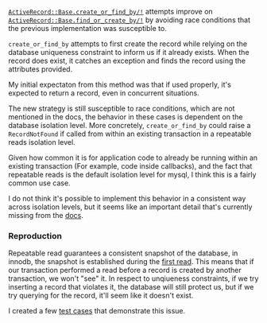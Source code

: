 [`ActiveRecord::Base.create_or_find_by/!`](https://apidock.com/rails/v6.0.0/ActiveRecord/Relation/create_or_find_by) attempts improve on [`ActiveRecord::Base.find_or_create_by/!`](https://apidock.com/rails/v6.0.0/ActiveRecord/Relation/find_or_create_by) by avoiding race conditions that the previous implementation was susceptible to.

`create_or_find_by` attempts to first create the record while relying on the database uniqueness constraint to inform us if it already exists.
When the record does exist, it catches an exception and finds the record using the attributes provided. 

My initial expectaton from this method was that if used properly, it's expected to return a record, even in concurrent situations.

The new strategy is still susceptible to race conditions, which are not mentioned in the docs, the behavior in these cases is dependent on the database isolation level. More concretely, `create_or_find_by` could raise a `RecordNotFound` if called from within an existing transaction in a repeatable reads isolation level.

Given how common it is for application code to already be running within an existing transaction (For example, code inside callbacks), and the fact that repeatable reads is the default isolation level for mysql, I think this is a fairly common use case.

I do not think it's possible to implement this behavior in a consistent way across isolation levels, but it seems like an important detail that's currently missing from the [docs](https://apidock.com/rails/v6.0.0/ActiveRecord/Relation/create_or_find_by).

### Reproduction

Repeatable read guarantees a consistent snapshot of the database, in innodb, the snapshot is established during the [first read](https://dev.mysql.com/doc/refman/8.0/en/innodb-transaction-isolation-levels.html). This means that if our transaction performed a read before a record is created by another transaction, we won't "see" it. In respect to unqiueness constraints, if we try inserting a record that violates it, the database will still protect us, but if we try querying for the record, it'll seem like it doesn't exist.

I created a few [test cases](https://gist.github.com/mzruya/603f722ede1615fd7957cfd95a4d466c#file-test_create_or_find_by_race_condition-rb-L106) that demonstrate this issue. 

